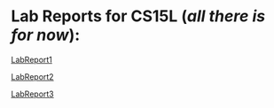 # Lab Reports for CS15L (*all there is for now*):

[LabReport1](https://wilbow86.github.io/15L-Lab-Repo1-erw/LabReport1Week2)

[LabReport2](https://wilbow86.github.io/15L-Lab-Repo1-erw/LabReport2Week4)

[LabReport3](https://wilbow86.github.io/15L-Lab-Repo1-erw/lab-report-3-week-6.md)
